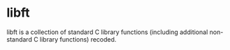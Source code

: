 # libft
libft is a collection of standard C library functions (including additional non-standard C library functions) recoded.
